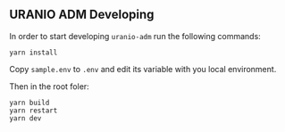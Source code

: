 ## URANIO ADM Developing

In order to start developing `uranio-adm` run the following commands:
```
yarn install
```
Copy `sample.env` to `.env` and edit its variable with you local environment.

Then in the root foler:
```
yarn build
yarn restart
yarn dev
```

